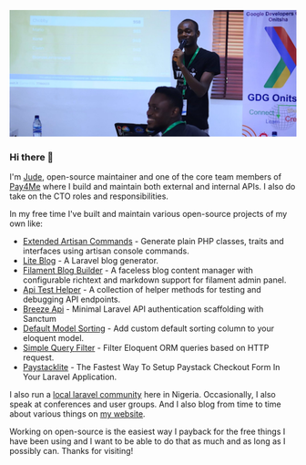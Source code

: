 ![](https://github.com/stephenjude/stephenjude/blob/master/profile_photo.jpg)

### Hi there 👋

I'm [Jude](https://stephenjude.me), open-source maintainer and one of the core team members of [Pay4Me](https://pay4me.app/) where I build and maintain both external and internal APIs. I also do take on the CTO roles and responsibilities.

In my free time I've built and maintain various open-source projects of my own like:

- [Extended Artisan Commands](https://github.com/stephenjude/extended-artisan-commands) - Generate plain PHP classes, traits and interfaces using artisan console commands.
- [Lite Blog](https://github.com/stephenjude/lite-blog) - A Laravel blog generator.
- [Filament Blog Builder](https://github.com/stephenjude/filament-blog) - A faceless blog content manager with configurable richtext and markdown support for filament admin panel.
- [Api Test Helper](https://github.com/stephenjude/api-test-helper) - A collection of helper methods for testing and debugging API endpoints.
- [Breeze Api](https://github.com/stephenjude/breeze-api) - Minimal Laravel API authentication scaffolding with Sanctum
- [Default Model Sorting](https://github.com/stephenjude/default-model-sorting) - Add custom default sorting column to your eloquent model.
- [Simple Query Filter](https://github.com/stephenjude/simple-query-filter) - Filter Eloquent ORM queries based on HTTP request.
- [Paystacklite](https://github.com/stephenjude/paystack-lite) - The Fastest Way To Setup Paystack Checkout Form In Your Laravel Application.

I also run a [local laravel community](https://chat.whatsapp.com/E8JlxxKj9cECSihKA92fgG) here in Nigeria. Occasionally, I also speak at conferences and user groups. And I also blog from time to time about various things on [my website](https://stephenjude.com).

Working on open-source is the easiest way I payback for the free things I have been using and I want to be able to do that as much and as long as I possibly can. Thanks for visiting!
